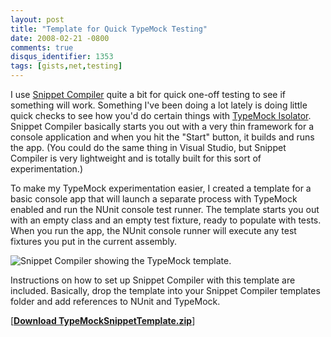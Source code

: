 ```yaml
---
layout: post
title: "Template for Quick TypeMock Testing"
date: 2008-02-21 -0800
comments: true
disqus_identifier: 1353
tags: [gists,net,testing]
---
```

I use [Snippet Compiler](http://www.sliver.com/dotnet/SnippetCompiler/)
quite a bit for quick one-off testing to see if something will work.
Something I've been doing a lot lately is doing little quick checks to
see how you'd do certain things with [TypeMock
Isolator](http://www.typemock.com). Snippet Compiler basically starts
you out with a very thin framework for a console application and when
you hit the "Start" button, it builds and runs the app. (You could do
the same thing in Visual Studio, but Snippet Compiler is very
lightweight and is totally built for this sort of experimentation.)

To make my TypeMock experimentation easier, I created a template for a
basic console app that will launch a separate process with TypeMock
enabled and run the NUnit console test runner. The template starts you
out with an empty class and an empty test fixture, ready to populate
with tests. When you run the app, the NUnit console runner will execute
any test fixtures you put in the current assembly.

![Snippet Compiler showing the TypeMock
template.](https://cloud.githubusercontent.com/assets/1156571/21692775/43723134-d333-11e6-9168-e61f4c5204df.gif)

Instructions on how to set up Snippet Compiler with this template are
included. Basically, drop the template into your Snippet Compiler
templates folder and add references to NUnit and TypeMock.

[**[Download
TypeMockSnippetTemplate.zip](https://gist.github.com/tillig/c4c6c547b065ebf768a9b7fb45d8a102)**]

